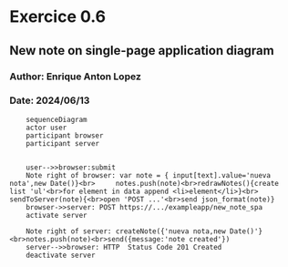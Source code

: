 # Exercice 0.6 
## New note on single-page application diagram
### Author: Enrique Anton Lopez
### Date: 2024/06/13
```mermaid   
    sequenceDiagram
    actor user
    participant browser
    participant server


    user-->>browser:submit
    Note right of browser: var note = { input[text].value='nueva nota',new Date()}<br>     notes.push(note)<br>redrawNotes(){create list 'ul'<br>for element in data append <li>element</li>}<br>    sendToServer(note){<br>open 'POST ...'<br>send json_format(note)}
    browser->>server: POST https://.../exampleapp/new_note_spa
    activate server
    
    Note right of server: createNote({'nueva nota,new Date()'}<br>notes.push(note)<br>send({message:'note created'})
    server-->>browser: HTTP  Status Code 201 Created
    deactivate server

   

```